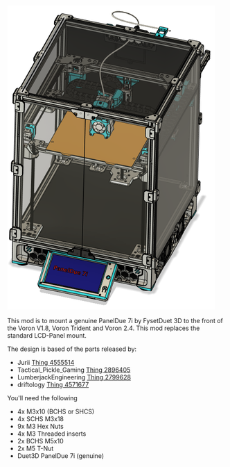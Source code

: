 ![](./Pictures/Picture1.PNG)

This mod is to mount a genuine PanelDue 7i by FysetDuet 3D to the front of the Voron V1.8, Voron Trident and Voron 2.4. This mod replaces the standard LCD-Panel mount.

The design is based of the parts released by:
- Jurii [Thing 4555514](https://www.thingiverse.com/thing:4555514)
- Tactical_Pickle_Gaming [Thing 2896405](https://www.thingiverse.com/thing:2896405)
- LumberjackEngineering [Thing 2799628](https://www.thingiverse.com/thing:2799628)
- driftology [Thing 4571677](https://www.thingiverse.com/thing:4571677)

You'll need the following

- 4x M3x10 (BCHS or SHCS)
- 4x SCHS M3x18
- 9x M3 Hex Nuts 
- 4x M3 Threaded inserts
- 2x BCHS M5x10
- 2x M5 T-Nut
- Duet3D PanelDue 7i (genuine)
